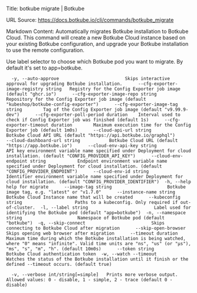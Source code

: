 Title: botkube migrate | Botkube

URL Source: https://docs.botkube.io/cli/commands/botkube_migrate

Markdown Content:
Automatically migrates Botkube installation to Botkube Cloud. This command will create a new Botkube Cloud instance based on your existing Botkube configuration, and upgrade your Botkube installation to use the remote configuration.

Use label selector to choose which Botkube pod you want to migrate. By default it's set to app=botkube.

      -y, --auto-approve                         Skips interactive approval for upgrading Botkube installation.      --cfg-exporter-image-registry string   Registry for the Config Exporter job image (default "ghcr.io")      --cfg-exporter-image-repo string       Repository for the Config Exporter job image (default "kubeshop/botkube-config-exporter")      --cfg-exporter-image-tag string        Tag of the Config Exporter job image (default "v9.99.9-dev")      --cfg-exporter-poll-period duration    Interval used to check if Config Exporter job was finished (default 1s)      --cfg-exporter-timeout duration        Maximum execution time for the Config Exporter job (default 1m0s)      --cloud-api-url string                 Botkube Cloud API URL (default "https://api.botkube.io/graphql")      --cloud-dashboard-url string           Botkube Cloud URL (default "https://app.botkube.io")      --cloud-env-api-key string             API key environment variable name specified under Deployment for cloud installation. (default "CONFIG_PROVIDER_API_KEY")      --cloud-env-endpoint string            Endpoint environment variable name specified under Deployment for cloud installation. (default "CONFIG_PROVIDER_ENDPOINT")      --cloud-env-id string                  Identifier environment variable name specified under Deployment for cloud installation. (default "CONFIG_PROVIDER_IDENTIFIER")  -h, --help                                 help for migrate      --image-tag string                     Botkube image tag, e.g. "latest" or "v1.7.0"      --instance-name string                 Botkube Cloud Instance name that will be created      --kubeconfig string                    Paths to a kubeconfig. Only required if out-of-cluster.  -l, --label string                         Label used for identifying the Botkube pod (default "app=botkube")  -n, --namespace string                     Namespace of Botkube pod (default "botkube")  -q, --skip-connect                         Skips connecting to Botkube Cloud after migration      --skip-open-browser                    Skips opening web browser after migration      --timeout duration                     Maximum time during which the Botkube installation is being watched, where "0" means "infinite". Valid time units are "ns", "us" (or "µs"), "ms", "s", "m", "h". (default 10m0s)      --token string                         Botkube Cloud authentication token  -w, --watch --timeout                      Watches the status of the Botkube installation until it finish or the defined --timeout occurs. (default true)

      -v, --verbose int/string[=simple]   Prints more verbose output. Allowed values: 0 - disable, 1 - simple, 2 - trace (default 0 - disable)
